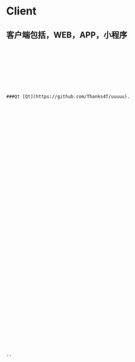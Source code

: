 # Client
## 客户端包括，WEB，APP，小程序
```Shell









###Qt [Qt](https://github.com/Thanks4T/uuuuu).  
















































--
